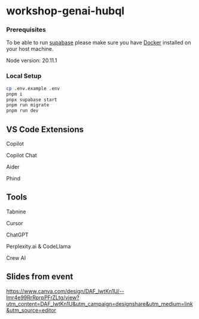 # workshop-genai-hubql

### Prerequisites

To be able to run [supabase](https://supabase.com/) please make sure you have [Docker](https://www.docker.com/products/docker-desktop/) installed on your host machine.

Node version: 20.11.1

### Local Setup

```bash
cp .env.example .env
pnpm i
pnpx supabase start
pnpm run migrate
pnpm run dev
```

## VS Code Extensions

Copilot

Copilot Chat

Aider

Phind

## Tools

Tabnine

Cursor

ChatGPT

Perplexity.ai & CodeLlama

Crew AI

## Slides from event

https://www.canva.com/design/DAF_lwtKn1U/--lmr4e99RrRprpPFrZLtg/view?utm_content=DAF_lwtKn1U&utm_campaign=designshare&utm_medium=link&utm_source=editor
